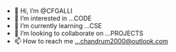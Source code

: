 - 👋 Hi, I’m @CFGALLI
- 👀 I’m interested in ...CODE
- 🌱 I’m currently learning ...CSE
- 💞️ I’m looking to collaborate on ...PROJECTS
- 📫 How to reach me ...chandrum2000@outlook.com

<!---
CFGALLI/CFGALLI is a ✨ special ✨ repository because its `README.md` (this file) appears on your GitHub profile.
You can click the Preview link to take a look at your changes.
--->
